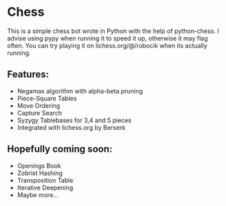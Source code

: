 # Chess
 This is a simple chess bot wrote in Python with the help of python-chess. 
 I advise using pypy when running it to speed it up, otherwise it may flag often.
 You can try playing it on lichess.org/@/robocik when its actually running.

## Features:
 - Negamax algorithm with alpha-beta pruning
 - Piece-Square Tables
 - Move Ordering
 - Capture Search
 - Syzygy Tablebases for 3,4 and 5 pieces
 - Integrated with lichess.org by Berserk

## Hopefully coming soon:
 - Openings Book
 - Zobrist Hashing
 - Transposition Table
 - Iterative Deepening
 - Maybe more...

